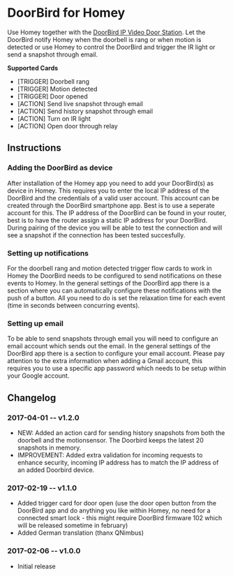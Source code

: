 # DoorBird for Homey
Use Homey together with the [DoorBird IP Video Door Station](https://www.doorbird.com/). Let the DoorBird notify Homey when the doorbell is rang or when motion is detected or use Homey to control the DoorBird and trigger the IR light or send a snapshot through email.

**Supported Cards**
- [TRIGGER] Doorbell rang
- [TRIGGER] Motion detected
- [TRIGGER] Door opened
- [ACTION] Send live snapshot through email
- [ACTION] Send history snapshot through email
- [ACTION] Turn on IR light
- [ACTION] Open door through relay

## Instructions
### Adding the DoorBird as device
After installation of the Homey app you need to add your DoorBird(s) as device in Homey. This requires you to enter the local IP address of the DoorBird and the credentials of a valid user account. This account can be created through the DoorBird smartphone app. Best is to use a seperate account for this. The IP address of the DoorBird can be found in your router, best is to have the router assign a static IP address for your DoorBird. During pairing of the device you will be able to test the connection and will see a snapshot if the connection has been tested succesfully.

### Setting up notifications
For the doorbell rang and motion detected trigger flow cards to work in Homey the DoorBird needs to be configured to send notifications on these events to Homey. In the general settings of the DoorBird app there is a section where you can automatically configure these notifications with the push of a button. All you need to do is set the relaxation time for each event (time in seconds between concurring events).

### Setting up email
To be able to send snapshots through email you will need to configure an email account which sends out the email. In the general settings of the DoorBird app there is a section to configure your email account. Please pay attention to the extra information when adding a Gmail account, this requires you to use a specific app password which needs to be setup within your Google account.

## Changelog
### 2017-04-01 -- v1.2.0
- NEW: Added an action card for sending history snapshots from both the doorbell and the motionsensor. The Doorbird keeps the latest 20 snapshots in memory.
- IMPROVEMENT: Added extra validation for incoming requests to enhance security, incoming IP address has to match the IP address of an added Doorbird device.

### 2017-02-19 -- v1.1.0
- Added trigger card for door open (use the door open button from the DoorBird app and do anything you like within Homey, no need for a connected smart lock - this might require DoorBird firmware 102 which will be released sometime in february)
- Added German translation (thanx QNimbus)

### 2017-02-06 -- v1.0.0
- Initial release
